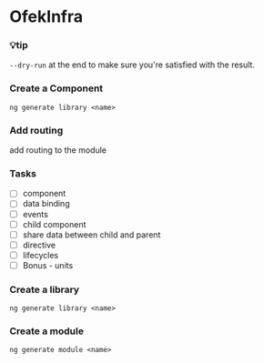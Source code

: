# OfekInfra


### 💡tip
``--dry-run`` at the end to make sure you're satisfied with the result.


### Create a Component
``ng generate library <name>``



### Add routing
add routing to the module

### Tasks
 - [ ] component
 - [ ] data binding
 - [ ] events
 - [ ] child component
 - [ ] share data between child and parent
 - [ ] directive
 - [ ] lifecycles
 - [ ] Bonus - units

### Create a library
``ng generate library <name>``

### Create a module
``ng generate module <name>``

